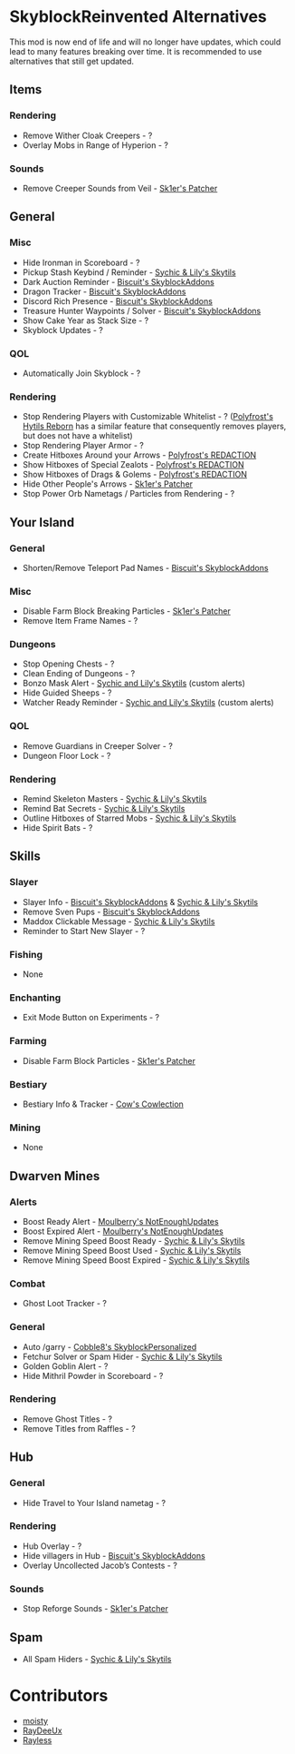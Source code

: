 # SkyblockReinvented Alternatives
This mod is now end of life and 
will no longer have updates, which 
could lead to many features breaking 
over time. It is recommended to use 
alternatives that still get updated.

## Items

### Rendering

* Remove Wither Cloak Creepers - ?
* Overlay Mobs in Range of Hyperion - ?

### Sounds

* Remove Creeper Sounds from Veil - [Sk1er's Patcher](https://sk1er.club/mods/patcher)

## General

### Misc

* Hide Ironman in Scoreboard - ?
* Pickup Stash Keybind / Reminder - [Sychic & Lily's Skytils](https://github.com/Skytils/SkytilsMod/releases/latest)
* Dark Auction Reminder - [Biscuit's SkyblockAddons](https://github.com/BiscuitDevelopment/SkyblockAddons/releases/latest)
* Dragon Tracker - [Biscuit's SkyblockAddons](https://github.com/BiscuitDevelopment/SkyblockAddons/releases/latest)
* Discord Rich Presence - [Biscuit's SkyblockAddons](https://github.com/BiscuitDevelopment/SkyblockAddons/releases/latest)
* Treasure Hunter Waypoints / Solver - [Biscuit's SkyblockAddons](https://github.com/BiscuitDevelopment/SkyblockAddons/releases/latest)
* Show Cake Year as Stack Size - ?
* Skyblock Updates - ?

### QOL

* Automatically Join Skyblock - ?

### Rendering

* Stop Rendering Players with Customizable Whitelist - ? ([Polyfrost's Hytils Reborn](https://github.com/Polyfrost/Hytils-Reborn/releases/latest) has a similar feature that consequently removes players, but does not have a whitelist)
* Stop Rendering Player Armor - ?
* Create Hitboxes Around your Arrows - [Polyfrost's REDACTION](https://github.com/Polyfrost/REDACTION/releases/latest)
* Show Hitboxes of Special Zealots - [Polyfrost's REDACTION](https://github.com/Polyfrost/REDACTIO/releases/latest)
* Show Hitboxes of Drags & Golems - [Polyfrost's REDACTION](https://github.com/Polyfrost/REDACTIO/releases/latest)
* Hide Other People's Arrows - [Sk1er's Patcher](https://sk1er.club/mods/patcher)
* Stop Power Orb Nametags / Particles from Rendering - ?

## Your Island

### General

* Shorten/Remove Teleport Pad Names - [Biscuit's SkyblockAddons](https://github.com/BiscuitDevelopment/SkyblockAddons/releases/latest)

### Misc

* Disable Farm Block Breaking Particles - [Sk1er's Patcher](https://sk1er.club/mods/patcher)
* Remove Item Frame Names - ?

### Dungeons

* Stop Opening Chests - ?
* Clean Ending of Dungeons - ?
* Bonzo Mask Alert - [Sychic and Lily's Skytils](https://github.com/Skytils/SkytilsMod/releases/latest) (custom alerts)
* Hide Guided Sheeps - ?
* Watcher Ready Reminder - [Sychic and Lily's Skytils](https://github.com/Skytils/SkytilsMod/releases/latest) (custom alerts)

### QOL

* Remove Guardians in Creeper Solver - ?
* Dungeon Floor Lock - ?

### Rendering

* Remind Skeleton Masters - [Sychic & Lily's Skytils](https://github.com/Skytils/SkytilsMod/releases/latest)
* Remind Bat Secrets - [Sychic & Lily's Skytils](https://github.com/Skytils/SkytilsMod/releases/latest)
* Outline Hitboxes of Starred Mobs - [Sychic & Lily's Skytils](https://github.com/Skytils/SkytilsMod/releases/latest)
* Hide Spirit Bats - ?

## Skills

### Slayer

* Slayer Info - [Biscuit's SkyblockAddons](https://github.com/BiscuitDevelopment/SkyblockAddons/releases/latest) & [Sychic & Lily's Skytils](https://github.com/Skytils/SkytilsMod/releases/latest)
* Remove Sven Pups - [Biscuit's SkyblockAddons](https://github.com/BiscuitDevelopment/SkyblockAddons/releases/latest)
* Maddox Clickable Message - [Sychic & Lily's Skytils](https://github.com/Skytils/SkytilsMod/releases/latest)
* Reminder to Start New Slayer - ?

### Fishing

* None

### Enchanting

* Exit Mode Button on Experiments - ?

### Farming

* Disable Farm Block Particles - [Sk1er's Patcher](https://sk1er.club/mods/patcher)

### Bestiary

* Bestiary Info & Tracker - [Cow's Cowlection](https://github.com/cow-mc/Cowlection/releases/latest)

### Mining

* None

## Dwarven Mines

### Alerts

* Boost Ready Alert - [Moulberry's NotEnoughUpdates](https://github.com/Moulberry/NotEnoughUpdates/releases/latest)
* Boost Expired Alert - [Moulberry's NotEnoughUpdates](https://github.com/Moulberry/NotEnoughUpdates/releases/latest)
* Remove Mining Speed Boost Ready - [Sychic & Lily's Skytils](https://github.com/Skytils/SkytilsMod/releases/latest)
* Remove Mining Speed Boost Used - [Sychic & Lily's Skytils](https://github.com/Skytils/SkytilsMod/releases/latest)
* Remove Mining Speed Boost Expired - [Sychic & Lily's Skytils](https://github.com/Skytils/SkytilsMod/releases/latest)

### Combat

* Ghost Loot Tracker - ?

### General

* Auto /garry - [Cobble8's SkyblockPersonalized](https://github.com/Cobble8/SkyblockPersonalized/releases/latest)
* Fetchur Solver or Spam Hider - [Sychic & Lily's Skytils](https://github.com/Skytils/SkytilsMod/releases/latest)
* Golden Goblin Alert - ?
* Hide Mithril Powder in Scoreboard - ?

### Rendering

* Remove Ghost Titles - ?
* Remove Titles from Raffles - ?

## Hub

### General

* Hide Travel to Your Island nametag - ?

### Rendering

* Hub Overlay - ?
* Hide villagers in Hub - [Biscuit's SkyblockAddons](https://github.com/BiscuitDevelopment/SkyblockAddons/releases/latest)
* Overlay Uncollected Jacob’s Contests - ?

### Sounds

* Stop Reforge Sounds - [Sk1er's Patcher](https://sk1er.club/mods/patcher)

## Spam

* All Spam Hiders - [Sychic & Lily's Skytils](https://github.com/Skytils/SkytilsMod/releases/latest)

# Contributors

* [moisty](https://github.com/Mqisty)
* [RayDeeUx](https://github.com/RayDeeUx)
* [Rayless](https://github.com/UnderscoreRayless)
